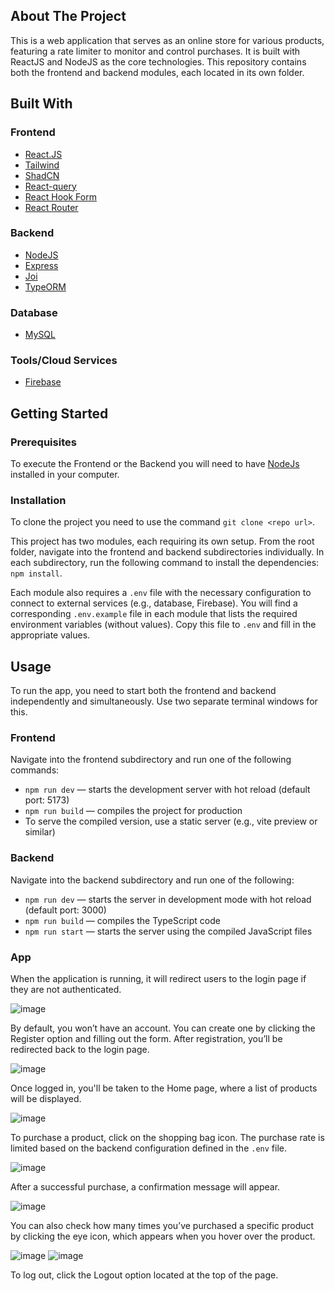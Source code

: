 ## About The Project
This is a web application that serves as an online store for various products, featuring a rate limiter to monitor and control purchases. 
It is built with ReactJS and NodeJS as the core technologies. This repository contains both the frontend and backend modules, each located in its own folder.

## Built With
### Frontend
  * [React.JS](https://en.reactjs.org/)
  * [Tailwind](https://tailwindcss.com)
  * [ShadCN](https://ui.shadcn.com)
  * [React-query](https://tanstack.com/query/latest)
  * [React Hook Form](https://react-hook-form.com)
  * [React Router](https://reactrouter.com)

### Backend
  * [NodeJS](https://nodejs.org/en)
  * [Express](https://expressjs.com)
  * [Joi](https://joi.dev)
  * [TypeORM](https://typeorm.io)

### Database
  * [MySQL](https://www.mysql.com)

### Tools/Cloud Services
  * [Firebase](https://firebase.google.com)

## Getting Started

### Prerequisites
To execute the Frontend or the Backend you will need to have [NodeJs](https://nodejs.org/es/) installed in your computer.

### Installation
To clone the project you need to use the command `git clone <repo url>`.  

This project has two modules, each requiring its own setup. From the root folder, navigate into the frontend and backend subdirectories individually. In each subdirectory, run the following command to install the dependencies: `npm install`.  

Each module also requires a `.env` file with the necessary configuration to connect to external services (e.g., database, Firebase). You will find a corresponding `.env.example` file in each module that lists the required environment variables (without values). Copy this file to `.env` and fill in the appropriate values.

## Usage
To run the app, you need to start both the frontend and backend independently and simultaneously. Use two separate terminal windows for this.

### Frontend  
Navigate into the frontend subdirectory and run one of the following commands:
  * `npm run dev` — starts the development server with hot reload (default port: 5173)
  * `npm run build` — compiles the project for production
  * To serve the compiled version, use a static server (e.g., vite preview or similar)

### Backend  
Navigate into the backend subdirectory and run one of the following:
  * `npm run dev` — starts the server in development mode with hot reload (default port: 3000)
  * `npm run build` — compiles the TypeScript code
  * `npm run start` — starts the server using the compiled JavaScript files

### App

When the application is running, it will redirect users to the login page if they are not authenticated.

![image](https://github.com/user-attachments/assets/d8c804c5-fcbd-44be-bd6e-d1462a1ac766)
  
  
By default, you won’t have an account. You can create one by clicking the Register option and filling out the form. After registration, you’ll be redirected back to the login page.

![image](https://github.com/user-attachments/assets/27d3acc9-7359-434d-8998-5c9f9fc9a002)


Once logged in, you'll be taken to the Home page, where a list of products will be displayed.

![image](https://github.com/user-attachments/assets/a5a0c68b-471b-4dc4-959b-d3abe73bce62)


To purchase a product, click on the shopping bag icon. The purchase rate is limited based on the backend configuration defined in the `.env` file.

![image](https://github.com/user-attachments/assets/8a0ff7da-f1dd-4631-9f98-1c5779719f3d)


After a successful purchase, a confirmation message will appear.
 
![image](https://github.com/user-attachments/assets/022ff800-a5bf-4f86-b128-3a2e54074960)


You can also check how many times you’ve purchased a specific product by clicking the eye icon, which appears when you hover over the product.

![image](https://github.com/user-attachments/assets/1774f9eb-2606-4d7c-b1ec-87d0610ed64c)
![image](https://github.com/user-attachments/assets/4af2be13-c3c1-47d0-805f-c57a00127fec)


To log out, click the Logout option located at the top of the page.
